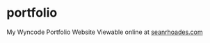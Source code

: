 # portfolio
My Wyncode Portfolio Website
Viewable online at <a href="http://www.seanrhoades.com" target="_blank">seanrhoades.com</a>
